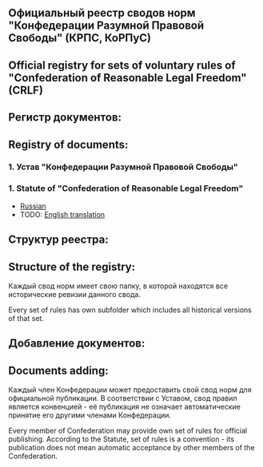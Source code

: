 
## Официальный реестр сводов норм "Конфедерации Разумной Правовой Свободы" (КРПС, КоРПуС)
## Official registry for sets of voluntary rules of "Confederation of Reasonable Legal Freedom" (CRLF)

## Регистр документов:
## Registry of documents:

### 1. Устав "Конфедерации Разумной Правовой Свободы"
### 1. Statute of "Confederation of Reasonable Legal Freedom"
* [Russian](./0_CRLF_Statute/0_CRLF_Statute_latest_ru.md)
* TODO: [English translation](./0_CRLF_Statute/0_CRLF_Statute_1.0_entran.md)

## Структур реестра:
## Structure of the registry:
Каждый свод норм имеет свою папку, в которой находятся все исторические ревизии данного свода.

Every set of rules has own subfolder which includes all historical versions of that set.


## Добавление документов:
## Documents adding:
Каждый член Конфедерации может предоставить свой свод норм для официальной публикации. В соответствии с Уставом, свод правил является конвенцией - её публикация не означает автоматические принятие его другими членами Конфедерации.

Every member of Confederation may provide own set of rules for official publishing. According to the Statute, set of rules is a convention - its publication does not mean automatic acceptance by other members of the Confederation.

